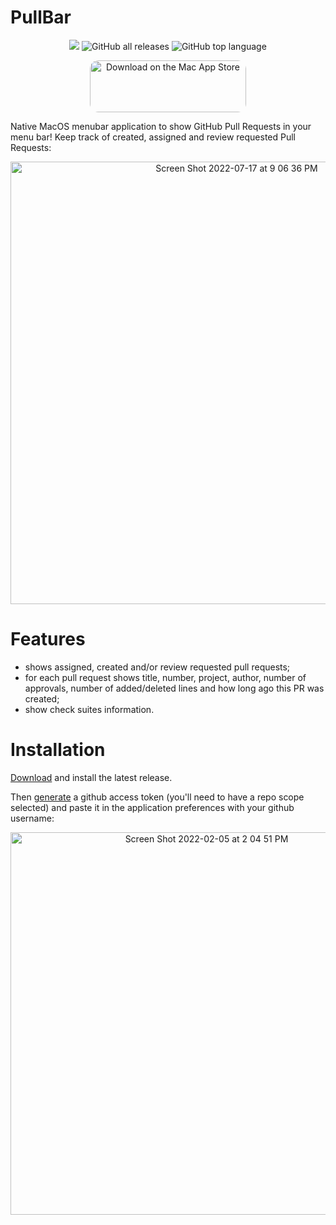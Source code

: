 # PullBar

<p align="center">
  <a href="https://github.com/menubar-apps/PullBar"><img src="https://img.shields.io/badge/-PullBar-black?logo=github&style=flat"></a>
  <img alt="GitHub all releases" src="https://img.shields.io/github/downloads/menubar-apps/pullbar/total">
  <img alt="GitHub top language" src="https://img.shields.io/github/languages/top/menubar-apps/pullbar">
</p>
  
<p align="center">
<a href="https://apps.apple.com/ca/app/pullbar/id1601913905?mt=12&amp;itsct=apps_box_badge&amp;itscg=30200" style="display: inline-block; overflow: hidden; border-radius: 13px; width: 250px; height: 83px;" data-ol-has-click-handler="&h=42ae61fed6985dfa41e1aec1722a55b5"><img src="https://tools.applemediaservices.com/api/badges/download-on-the-mac-app-store/white/en-us?size=250x83&amp;releaseDate=1659916800" alt="Download on the Mac App Store" style="border-radius: 13px; width: 250px; height: 83px;"></a>
</p>

Native MacOS menubar application to show GitHub Pull Requests in your menu bar! Keep track of created, assigned and review requested Pull Requests:

<p align="center">
  <img width="708" alt="Screen Shot 2022-07-17 at 9 06 36 PM" src="https://user-images.githubusercontent.com/9363150/179432557-f3db115e-fe9d-4f91-ac7c-0d85ce3f9e43.png">
</p>

# Features

 - shows assigned, created and/or review requested pull requests;
 - for each pull request shows title, number, project, author, number of approvals, number of added/deleted lines and how long ago this PR was created;
 - show check suites information.

# Installation

[Download](https://github.com/menubar-apps/PullBar/releases/latest/download/pullBar.1.1.dmg) and install the latest release.

Then [generate](https://github.com/settings/tokens/new?scopes=repo) a github access token (you'll need to have a repo scope selected) and paste it in the application preferences with your github username:

<p align="center">
  <img width="612" alt="Screen Shot 2022-02-05 at 2 04 51 PM" src="https://user-images.githubusercontent.com/9363150/152655330-109e1e64-433c-49e3-a64a-477676b57dcc.png">
</p>
